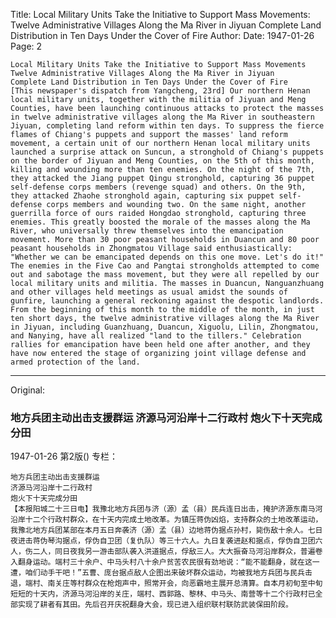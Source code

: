 Title: Local Military Units Take the Initiative to Support Mass Movements: Twelve Administrative Villages Along the Ma River in Jiyuan Complete Land Distribution in Ten Days Under the Cover of Fire
Author: 
Date: 1947-01-26
Page: 2

    Local Military Units Take the Initiative to Support Mass Movements
    Twelve Administrative Villages Along the Ma River in Jiyuan
    Complete Land Distribution in Ten Days Under the Cover of Fire
    [This newspaper's dispatch from Yangcheng, 23rd] Our northern Henan local military units, together with the militia of Jiyuan and Meng Counties, have been launching continuous attacks to protect the masses in twelve administrative villages along the Ma River in southeastern Jiyuan, completing land reform within ten days. To suppress the fierce flames of Chiang's puppets and support the masses' land reform movement, a certain unit of our northern Henan local military units launched a surprise attack on Suncun, a stronghold of Chiang's puppets on the border of Jiyuan and Meng Counties, on the 5th of this month, killing and wounding more than ten enemies. On the night of the 7th, they attacked the Jiang puppet Qingu stronghold, capturing 36 puppet self-defense corps members (revenge squad) and others. On the 9th, they attacked Zhaohe stronghold again, capturing six puppet self-defense corps members and wounding two. On the same night, another guerrilla force of ours raided Hongdao stronghold, capturing three enemies. This greatly boosted the morale of the masses along the Ma River, who universally threw themselves into the emancipation movement. More than 30 poor peasant households in Duancun and 80 poor peasant households in Zhongmatou Village said enthusiastically: "Whether we can be emancipated depends on this one move. Let's do it!" The enemies in the Five Cao and Pangtai strongholds attempted to come out and sabotage the mass movement, but they were all repelled by our local military units and militia. The masses in Duancun, Nanguanzhuang and other villages held meetings as usual amidst the sounds of gunfire, launching a general reckoning against the despotic landlords. From the beginning of this month to the middle of the month, in just ten short days, the twelve administrative villages along the Ma River in Jiyuan, including Guanzhuang, Duancun, Xiguolu, Lilin, Zhongmatou, and Nanying, have all realized "land to the tillers." Celebration rallies for emancipation have been held one after another, and they have now entered the stage of organizing joint village defense and armed protection of the land.



<hr /> 

Original: 


### 地方兵团主动出击支援群运  济源马河沿岸十二行政村  炮火下十天完成分田

1947-01-26
第2版()
专栏：

    地方兵团主动出击支援群运
    济源马河沿岸十二行政村
    炮火下十天完成分田
    【本报阳城二十三日电】我豫北地方兵团与济（源）孟（县）民兵连日出击，掩护济源东南马河沿岸十二个行政村群众，在十天内完成土地改革。为镇压蒋伪凶焰，支持群众的土地改革运动，我豫北地方兵团某部在本月五日奔袭济（源）孟（县）边地蒋伪据点孙村，毙伤敌十余人。七日夜进击蒋伪琴沟据点，俘伪自卫团（复仇队）等三十六人。九日复袭进赵和据点，俘伪自卫团六人，伤二人，同日夜我另一游击部队袭入洪道据点，俘敌三人。大大振奋马河沿岸群众，普遍卷入翻身运动。端村三十余户、中马头村八十余户贫苦农民很有劲地说：“能不能翻身，就在这一遭，咱们动手干吧！”五曹、庞台据点敌人企图出来破坏群众运动，均被我地方兵团与民兵击退，端村、南关庄等村群众在枪炮声中，照常开会，向恶霸地主展开总清算。自本月初旬至中旬短短的十天内，济源马河沿岸的关庄，端村、西郭路、黎林、中马头、南营等十二个行政村已全部实现了耕者有其田。先后召开庆祝翻身大会，现已进入组织联村联防武装保田阶段。
